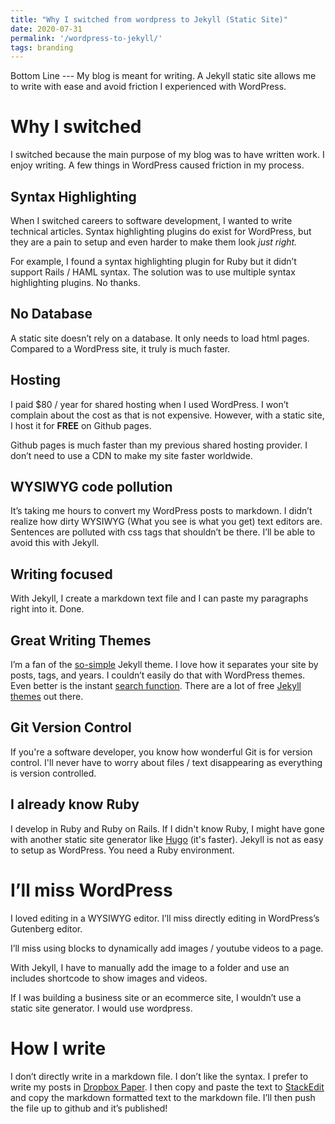 ```yaml
---
title: "Why I switched from wordpress to Jekyll (Static Site)"
date: 2020-07-31
permalink: '/wordpress-to-jekyll/'
tags: branding
---
```


Bottom Line --- My blog is meant for writing. A Jekyll static site allows me to write with ease and avoid friction I experienced with WordPress.

# Why I switched

I switched because the main purpose of my blog was to have written work. I enjoy writing. A few things in WordPress caused friction in my process.

## Syntax Highlighting

When I switched careers to software development, I wanted to write technical articles. Syntax highlighting plugins do exist for WordPress, but they are a pain to setup and even harder to make them look _just right._

For example, I found a syntax highlighting plugin for Ruby but it didn’t support Rails / HAML syntax. The solution was to use multiple syntax highlighting plugins. No thanks.

## No Database

A static site doesn’t rely on a database. It only needs to load html pages. Compared to a WordPress site, it truly is much faster.

## Hosting

I paid $80 / year for shared hosting when I used WordPress. I won’t complain about the cost as that is not expensive. However, with a static site, I host it for **FREE** on Github pages.

Github pages is much faster than my previous shared hosting provider. I don’t need to use a CDN to make my site faster worldwide.

## WYSIWYG code pollution

It’s taking me hours to convert my WordPress posts to markdown. I didn’t realize how dirty WYSIWYG  (What you see is what you get) text editors are. Sentences are polluted with css tags that shouldn’t be there. I’ll be able to avoid this with Jekyll.

## Writing focused

With Jekyll, I create a markdown text file and I can paste my paragraphs right into it. Done.

## Great Writing Themes

I’m a fan of the [so-simple](https://github.com/mmistakes/so-simple-theme) Jekyll theme. I love how it separates your site by posts, tags, and years. I couldn’t easily do that with WordPress themes. Even better is the instant [search function](http://nikitakazakov.com/search). There are a lot of free [Jekyll themes](https://jekyllthemes.io/free) out there.

## Git Version Control
If you're a software developer, you know how wonderful Git is for version control. I'll never have to worry about files / text disappearing as everything is version controlled.

## I already know Ruby

I develop in Ruby and Ruby on Rails. If I didn't know Ruby, I might have gone with another static site generator like [Hugo](https://gohugo.io) (it's faster). Jekyll is not as easy to setup as WordPress. You need a Ruby environment.

# I’ll miss WordPress

I loved editing in a WYSIWYG editor. I’ll miss directly editing in WordPress’s Gutenberg editor.

I’ll miss using blocks to dynamically add images / youtube videos to a page.

With Jekyll, I have to manually add the image to a folder and use an includes shortcode to show images and videos.

If I was building a business site or an ecommerce site, I wouldn’t use a static site generator. I would use wordpress.

# How I write

I don’t directly write in a markdown file. I don’t like the syntax. I prefer to write my posts in [Dropbox Paper](https://paper.dropbox.com). I then copy and paste the text to [StackEdit](https://stackedit.io/app#) and copy the markdown formatted text to the markdown file. I’ll then push the file up to github and it’s published!